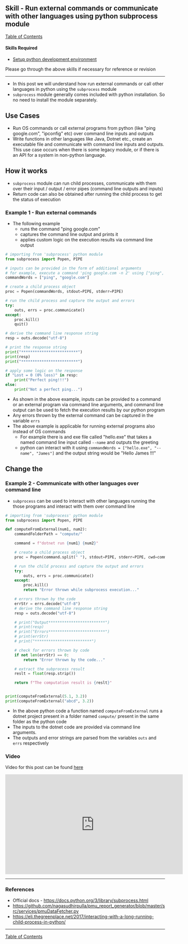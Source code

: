 ## Skill - Run external commands or communicate with other languages using python subprocess module
[Table of Contents](https://nagasudhir.blogspot.com/2020/04/taming-python-table-of-contents.html)

#### Skills Required
* [Setup python development environment](https://nagasudhir.blogspot.com/2020/04/setup-python-development-environment_14.html)

Please go through the above skills if necessary for reference or revision
<hr/>

* In this post we will understand how run external commands or call other languages in python using the `subprocess` module
* `subprocess` module generally comes included with python installation. So no need to install the module separately.

## Use Cases 
* Run OS commands or call external programs from python (like "ping google.com", "ipconfig" etc) over command line inputs and outputs
* Write functions in other languages like Java, Dotnet etc., create an executable file and communicate with command line inputs and outputs. This use case occurs when there is some legacy module, or if there is an API for a system in non-python language.

## How it works
* `subprocess` module can run child processes, communicate with them over their input / output / error pipes (command line outputs and inputs)
* Return code can also be obtained after running the child process to get the status of execution

### Example 1 - Run external commands
* The following example  
	* runs the command "ping google.com"
	* captures the command line output and prints it
	* applies custom logic on the execution results via command line output

```python
# importing from 'subprocess' python module
from subprocess import Popen, PIPE

# inputs can be provided in the form of additional arguments
# for example, execute a command 'ping google.com -n 2' using ["ping", "google.com", "-n", "2"]
commandWords = ["ping", "google.com"]

# create a child process object
proc = Popen(commandWords, stdout=PIPE, stderr=PIPE)

# run the child process and capture the output and errors
try:
    outs, errs = proc.communicate()
except:
    proc.kill()
    quit()

# derive the command line response string
resp = outs.decode("utf-8")

# print the response string
print("*************************")
print(resp)
print("*************************")

# apply some logic on the response 
if "Lost = 0 (0% loss)" in resp:
    print("Perfect ping!!!")
else:
    print("Not a perfect ping...")
```
* As shown in the above example, inputs can be provided to a command or an external program via command line arguments, and command line output can be used to fetch the execution results by our python program
* Any errors thrown by the external command can be captured in the variable `errs`
* The above example is applicable for running external programs also instead of OS commands
	* For example there is and exe file called "hello.exe" that takes a named command line input called `--name` and outputs the greeting
	* python can interact with it using `commandWords = ["hello.exe", "--name", "James"]` and the output string would be "Hello James !!!"

## Change the 

### Example 2 - Communicate with other languages over command line
* `subprocess` can be used to interact with other languages running the those programs and interact with them over command line
```py
# importing from 'subprocess' python module
from subprocess import Popen, PIPE

def computeFromExternal(num1, num2):
    commandFolderPath = "compute/"

    command = f"dotnet run {num1} {num2}"

    # create a child process object
    proc = Popen(command.split(" "), stdout=PIPE, stderr=PIPE, cwd=commandFolderPath)

    # run the child process and capture the output and errors
    try:
        outs, errs = proc.communicate()
    except:
        proc.kill()
        return "Error thrown while subprocess execution..."

    # errors thrown by the code
    errStr = errs.decode("utf-8")
    # derive the command line response string
    resp = outs.decode("utf-8")

    # print("Output*************************")
    # print(resp)
    # print("Errors*************************")
    # print(errStr)
    # print("*************************")

    # check for errors thrown by code
    if not len(errStr) == 0:
        return "Error thrown by the code..."

    # extract the subprocess result
    reslt = float(resp.strip())

    return f"The computation result is {reslt}"


print(computeFromExternal(5.1, 3.2))
print(computeFromExternal("abcd", 3.2))
```

* In the above python code a function named  `computeFromExternal` runs a dotnet project present in a folder named `compute/` present in the same folder as the python code
*  The inputs to the dotnet code are provided via command line arguments.
* The outputs and error strings are parsed from the variables `outs` and `errs` respectively   


### Video
Video for this post can be found [here](https://youtu.be/nsVkTslyBcE)

<iframe width="560" height="315" src="https://www.youtube.com/embed/nsVkTslyBcE" frameborder="0" allow="accelerometer; autoplay; encrypted-media; gyroscope; picture-in-picture" allowfullscreen></iframe>

<hr/>

### References
* Official docs - https://docs.python.org/3/library/subprocess.html
* https://github.com/nagasudhirpulla/pmu_report_generator/blob/master/src/services/pmuDataFetcher.py
* https://eli.thegreenplace.net/2017/interacting-with-a-long-running-child-process-in-python/

<hr/>

[Table of Contents](https://nagasudhir.blogspot.com/2020/04/taming-python-table-of-contents.html)




<!--stackedit_data:
eyJoaXN0b3J5IjpbMTM5MDA1MDA0MCwxMjA2NjY0NjEwLC01MD
M0MTA0MTMsLTE1MTkxMjc4NDYsMTUzNDU3MjA0NCwxMDMxMzcz
ODA1LDk4NTAzMjA4MiwtMTE5ODA2MjU0MCwtODM3NzczNDc4LC
00OTg5ODg1OTgsMTgwMDY3MzQ2MywtMjA1NzQ5NTQ1OCwxNDQ2
MjU3MTU3LDEzMzg5Mjk2NTAsMzEwMjg2Mzc0XX0=
-->